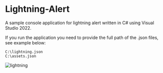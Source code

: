 # Lightning-Alert

A sample console application for lightning alert written in C# using Visual Studio 2022.

If you run the application you need to provide the full path of the .json files, see example below:
```
C:\lightning.json
C:\assets.json
```
![lightning](https://user-images.githubusercontent.com/112358797/195335491-404a3c74-a66a-4178-b511-61eacf80d4e8.jpg)
